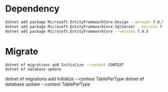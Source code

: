 ﻿# Dependency
```sh
dotnet add package Microsoft.EntityFrameworkCore.Design --version 7.0.5
dotnet add package Microsoft.EntityFrameworkCore.SqlServer --version 7.0.5
dotnet add package Microsoft.EntityFrameworkCore --version 7.0.5
```

# Migrate
```sh
dotnet ef migrations add Initialize --context CONTEXT
dotnet ef database update
```

dotnet ef migrations add Initialize --context TablePerType
dotnet ef database update --context TablePerType
